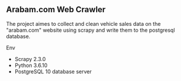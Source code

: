 ## Arabam.com Web Crawler
The project aimes to collect and clean vehicle sales data on the "arabam.com" website using scrapy and write them to the postgresql database.

Env
* Scrapy 2.3.0
* Python 3.6.10
* PostgreSQL 10 database server
